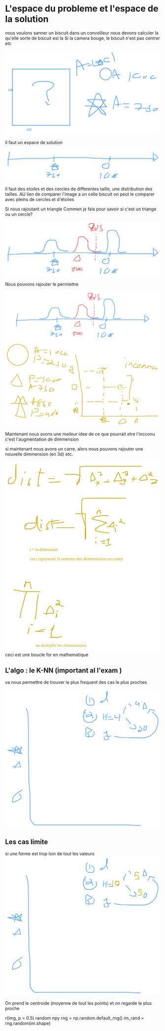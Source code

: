 
# L'espace du probleme et l'espace de la solution

nous voulons sanner un biscuit dans un convoilleur
nous devons calculer la qu'elle sorte de biscuit est la 
Si la camera bouge, le biscuit n'est pas centrer etc 

![](note.m\ef3dd3bf-0453-2cfd-fa5e-32f7e58deb8f.svg)

Il faut un espace de solution 

![](note.m\0dfdd531-93e0-6ef6-a42d-845773d0f14a.svg)

Il faut des etoiles et des cercles de differentes taille, une distribution des tailles. AU lien de comparer l'image a un celle biscuit on peut le comparer avec pleins de cercles et d'étoiles

Si nous rajoutant un triangle 
Commen je fais pour savoir si c'est un triange ou un cercle?

![](note.m\08b818fa-4a25-9105-0aa7-3ea30c3489ab.svg)

Nous pouvons rajouter le permiettre

![](note.m\57f77dc8-672a-e9cc-1765-9821368c1ab0.svg)


Maintenant nous avons une meileur idee de ce que pourrait etre l'incconu
c'est l'augmentation de dimmension

si maintenant nous avons un carre, alors nous pouvons rajouter une nouvelle dimmension (en 3d) etc. 

![](note.m\54943e75-cfb4-1861-5f08-5dc79b3e3cdd.svg)
ceci est une boucle for en mathematique 
## L'algo : le K-NN (important al l'exam )
va nous permettre de trouver le plus frequent des cas le plus proches 


![](note.m\89a1ff9b-9dc0-2534-dd4b-28768fcb397e.svg)

## Les cas limite
 si une forme est trop loin de tout les valeurs 
![](note.m\dee0647e-b389-b54a-0032-883402b2cd76.svg)
 

On prend le centroide (moyenne de tout les points) et on regarde le plus proche 




r(img, p = 0.5)
random npy rng = np.random.default_rng()
im_rand = rng.random(im.shape)